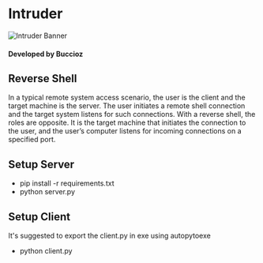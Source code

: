 # Intruder
![Intruder Banner](https://www.teabagatexitstore.com/Github_banners/intruder.PNG)
#### Developed by Buccioz

## Reverse Shell
In a typical remote system access scenario, the user is the client and the target machine is the server. The user initiates a remote shell connection and the target system listens for such connections. With a reverse shell, the roles are opposite. It is the target machine that initiates the connection to the user, and the user’s computer listens for incoming connections on a specified port.

## Setup Server
- pip install -r requirements.txt
- python server.py
## Setup Client
It's suggested to export the client.py in exe using autopytoexe

- python client.py

